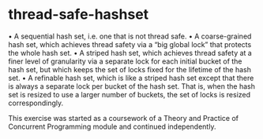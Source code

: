 # thread-safe-hashset
• A sequential hash set, i.e. one that is not thread safe.
• A coarse-grained hash set, which achieves thread safety via a “big global lock” that protects the whole hash set.
• A striped hash set, which achieves thread safety at a finer level of granularity via a separate lock for each initial bucket of the hash set, but which keeps the set of locks fixed for the lifetime of the hash set.
• A refinable hash set, which is like a striped hash set except that there is always a separate lock per bucket of the hash set. That is, when the hash set is resized to use a larger number of buckets, the set of locks is resized correspondingly.

This exercise was started as a coursework of a Theory and Practice of Concurrent Programming module and continued independently.


